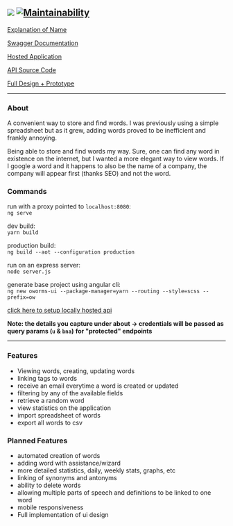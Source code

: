 <img src="https://github.com/benj-power/oworms-ui/blob/develop/src/assets/image/logo.svg"></img> [![Maintainability](https://api.codeclimate.com/v1/badges/022c3d76d9caaf459fbc/maintainability)](https://codeclimate.com/github/noydb/oworms-ui/maintainability)
---

[Explanation of Name](https://memedocumentation.tumblr.com/post/163767097995/explained-oh-worm-meme)

[Swagger Documentation](https://oworms-api.herokuapp.com/swagger-ui/)

[Hosted Application](https://oworms.herokuapp.com)

[API Source Code](https://github.com/benj-power/oworms-api)

[Full Design + Prototype](https://jamieneslotech.invisionapp.com/console/share/KH37M1CTRA/839061901)

---
### About

A convenient way to store and find words. I was previously using a simple spreadsheet but as it grew, adding words proved to be inefficient and frankly annoying.

Being able to store and find words my way. Sure, one can find any word in existence on the internet, 
but I wanted a more elegant way to view words. If I google a word and it happens to also be the name 
of a company, the company will appear first (thanks SEO) and not the word.

### Commands

run with a proxy pointed to `localhost:8080`:\
`ng serve`

dev build:\
`yarn build`

production build:\
`ng build --aot --configuration production`

run on an express server:\
`node server.js`

generate base project using angular cli:\
`ng new oworms-ui --package-manager=yarn --routing --style=scss --prefix=ow`

[click here to setup locally hosted api](https://github.com/noydb/oworms-api#readme)

**Note: the details you capture under about -> credentials will be passed as query params (`u` & `bna`)**
**for "protected" endpoints**

---

### Features
- Viewing words, creating, updating words
- linking tags to words
- receive an email everytime a word is created or updated
- filtering by any of the available fields
- retrieve a random word
- view statistics on the application
- import spreadsheet of words
- export all words to csv

### Planned Features
- automated creation of words
- adding word with assistance/wizard
- more detailed statistics, daily, weekly stats, graphs, etc
- linking of synonyms and antonyms
- ability to delete words
- allowing multiple parts of speech and definitions to be linked to one word
- mobile responsiveness
- Full implementation of ui design
